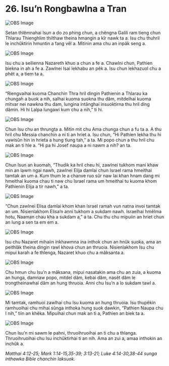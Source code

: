 # 26. Isu’n Rongbawlna a Tran

![OBS Image](https://cdn.door43.org/obs/jpg/360px/obs-en-26-01.jpg)

Setan thlêmnahai Isun a do zo phing chun, a chêngna Galili ram tieng chun Thlarau Thienghlim thilthaw theina hmangin a kîr nawk ta a. Isu chu thuhril le inchûktirin hmuntin a fang vêl a. Mitinin ama chu an inpâk seng a.

![OBS Image](https://cdn.door43.org/obs/jpg/360px/obs-en-26-02.jpg)

Isu chu a seilienna Nazareth khuo a chun a fe a. Chawlni chun, Pathien biekna in ah a fe a. Zawlnei Isai lekhabu an pêk a. Isu chun lekhazuol chu a phêt a, a tiem ta a.

![OBS Image](https://cdn.door43.org/obs/jpg/360px/obs-en-26-03.jpg)

“Riengvaihai kuoma Chanchin Thra hril dingin Pathienin a Thlarau ka chungah a buok a nih, salhai kuoma suokna thu dâm, mitdelhai kuoma mitvar nei nawkna thu dam, lungina intânghai insuoktirna thu hril ding dâmin. Hi hi Lalpa lungawi kum chu a nih,” ti hi.

![OBS Image](https://cdn.door43.org/obs/jpg/360px/obs-en-26-04.jpg)

Chun Isu chu an thrungta a. Mitin mit chu Ama chunga chun a fu ta a. A thu hril chu Messia chanchin a ni ti an hriet a. Isu chun, “Hi Pathien lekha thu hi vawisûn hin in hrieta a hung tlung tah,” a ta. Mi popo chun a thu hril chu mak an ti hle a. “Hi pa hi Josef naupa a ni nawm a nih? an ta.

![OBS Image](https://cdn.door43.org/obs/jpg/360px/obs-en-26-05.jpg)

Chun Isun an kuomah, “Thudik ka hril cheu hi, zawlnei tukhom mani khaw min an lawm ngai nawh, zawlnei Elija damlai chun Israel rama hmeithai tamtak an um a. Kum thum le a chanve ruo sûr naw lai khan hnam dang mi hmeithai kuoma chau ti naw chu Israel rama um hmeithai tu kuoma khom Pathienin Elija a tir nawh,” a ta.

![OBS Image](https://cdn.door43.org/obs/jpg/360px/obs-en-26-06.jpg)

“Chun zawlnei Elisa damlai khom khan Israel ramah vun natna invoi tamtak an um. Nisienlakhom Elisa’n anni tukhom a sukdam nawh. Israelhai hmêlma hotu, Naaman chau kha a sukdam a,” a ta. Chu thu chu mipuiin an hriet chun an lung a sen ta em em a.

![OBS Image](https://cdn.door43.org/obs/jpg/360px/obs-en-26-07.jpg)

Isu chu Nazaret mihaiin inkhawmna ina inthok chun an hnûk suoka, ama an peithlâk theina dingin rawl khova chun an thruoia. Nisienlakhom Isu chu mipui karah a fe thlenga, Nazaret khuo chu a mâksanta a.

![OBS Image](https://cdn.door43.org/obs/jpg/360px/obs-en-26-08.jpg)

Chu hmun chu Isu’n a mâksana, mipui nasatakin ama chu an zuia, a kuoma an hunga, damnaw popo, mitdel dâm, kebai dâm, nasêt dâm le trongtheinawhai dâm an hung thruoia. Anni chu Isu’n a lo sukdam tawl a.

![OBS Image](https://cdn.door43.org/obs/jpg/360px/obs-en-26-09.jpg)

Mi tamtak, ramhuoi zawlhai chu Isu kuoma an hung thruoia. Isu thupêkin ramhuoihai chu mihai sûnga inthoka hung suok dawkin, “Pathien Naupa chu I nih,” tiin an khêka. Mipuihai chun mak an ti a, Pathien an biek ta a.

![OBS Image](https://cdn.door43.org/obs/jpg/360px/obs-en-26-10.jpg)

Chun Isu’n mi sawm le pahni, thruoihruoihai an ti chu a thlanga. Thruoihruoihai chu Isu inchûktirhai ti an nih. Ama an zui a, amaa inthokin an inchûk a.

_Matthai 4:12-25; Mark 1:14-15,35-39; 3:13-21; Luke 4:14-30,38-44 sunga inthawka Bible chanchin laksuok._